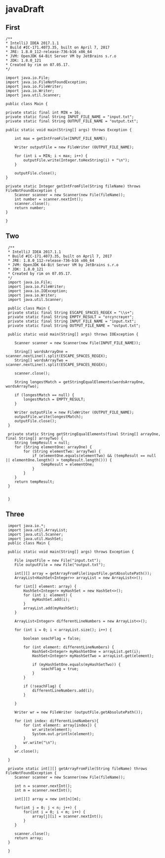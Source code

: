 # javaDraft
   
## First

    /**
    * IntelliJ IDEA 2017.1.1
    * Build #IC-171.4073.35, built on April 7, 2017
    * JRE: 1.8.0_112-release-736-b16 x86_64
    * JVM: OpenJDK 64-Bit Server VM by JetBrains s.r.o
    * JDK: 1.8.0_121
    * Created by rim on 07.05.17.
    */

    import java.io.File;
    import java.io.FileNotFoundException;
    import java.io.FileWriter;
    import java.io.Writer;
    import java.util.Scanner;

    public class Main {

    private static final int MIN = 16;
    private static final String INPUT_FILE_NAME = "input.txt";
    private static final String OUTPUT_FILE_NAME = "output.txt";

    public static void main(String[] args) throws Exception {

        int max = getIntFromFile(INPUT_FILE_NAME);

        Writer outputFile = new FileWriter (OUTPUT_FILE_NAME);

        for (int i = MIN; i < max; i++) {
            outputFile.write(Integer.toHexString(i) + "\n");
        }

        outputFile.close();
    }

    private static Integer getIntFromFile(String fileName) throws FileNotFoundException {
        Scanner scanner = new Scanner(new File(fileName));
        int number = scanner.nextInt();
        scanner.close();
        return number;
    }

    }
   
 ## Two
     /**
     * IntelliJ IDEA 2017.1.1
     * Build #IC-171.4073.35, built on April 7, 2017
     * JRE: 1.8.0_112-release-736-b16 x86_64
     * JVM: OpenJDK 64-Bit Server VM by JetBrains s.r.o
     * JDK: 1.8.0_121
     * Created by rim on 07.05.17.
     */
     import java.io.File;
     import java.io.FileWriter;
     import java.io.IOException;
     import java.io.Writer;
     import java.util.Scanner;

     public class Main {
     private static final String ESCAPE_SPACES_REGEX = "\\s+";
     private static final String EMPTY_RESULT = "отсутствует";
     private static final String INPUT_FILE_NAME = "input.txt";
     private static final String OUTPUT_FILE_NAME = "output.txt";

     public static void main(String[] args) throws IOException {

        Scanner scanner = new Scanner(new File(INPUT_FILE_NAME));

        String[] wordsArrayOne = scanner.nextLine().split(ESCAPE_SPACES_REGEX);
        String[] wordsArrayTwo = scanner.nextLine().split(ESCAPE_SPACES_REGEX);

        scanner.close();

        String longestMatch = getStringEqualElements(wordsArrayOne, wordsArrayTwo);

        if (longestMatch == null) {
            longestMatch = EMPTY_RESULT;
        }

        Writer outputFile = new FileWriter (OUTPUT_FILE_NAME);
        outputFile.write(longestMatch);
        outputFile.close();
     }

     private static String getStringEqualElements(final String[] arrayOne, final String[] arrayTwo) {
        String tempResult = null;
        for (String elementOne: arrayOne) {
            for (String elementTwo: arrayTwo) {
                if (elementOne.equals(elementTwo) && (tempResult == null || elementOne.length() > tempResult.length())) {
                    tempResult = elementOne;
                }
            }
        }
        return tempResult;
     }


     }
     
     
     
 ## Three
     import java.io.*;
     import java.util.ArrayList;
     import java.util.Scanner;
     import java.util.HashSet;
     public class Main {

     public static void main(String[] args) throws Exception {

        File inputFile = new File("input.txt");
        File outputFile = new File("output.txt");

        int[][] array = getArrayFromFile(inputFile.getAbsolutePath());
        ArrayList<HashSet<Integer>> arrayList = new ArrayList<>();

        for (int[] element: array) {
            HashSet<Integer> myHashSet = new HashSet<>();
            for (int i: element) {
                myHashSet.add(i);
            }
            arrayList.add(myHashSet);
        }

        ArrayList<Integer> differentLineNumbers = new ArrayList<>();

        for (int i = 0; i < arrayList.size(); i++) {

            boolean seachFlag = false;

            for (int element: differentLineNumbers) {
                HashSet<Integer> myHashSetOne = arrayList.get(i);
                HashSet<Integer> myHashSetTwo = arrayList.get(element);

                if (myHashSetOne.equals(myHashSetTwo)) {
                    seachFlag = true;
                }
            }

            if (!seachFlag) {
                differentLineNumbers.add(i);
            }

        }

        Writer wr = new FileWriter (outputFile.getAbsolutePath());

        for (int index: differentLineNumbers){
            for (int element: array[index]) {
                wr.write(element);
                System.out.println(element);
            }
            wr.write("\n");
        }
        wr.close();

     }

     private static int[][] getArrayFromFile(String fileName) throws FileNotFoundException {
        Scanner scanner = new Scanner(new File(fileName));

        int n = scanner.nextInt();
        int m = scanner.nextInt();

        int[][] array = new int[n][m];

        for(int j = 0; j < n; j++) {
            for(int i = 0; i < m; i++) {
                array[j][i] = scanner.nextInt();
            }
        }

        scanner.close();
        return array;
     }

     }
          
